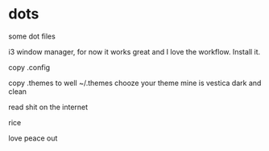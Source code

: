 # dots
some dot files

i3 window manager, for now it works great and I love the workflow. Install it.

copy .config

copy .themes to well ~/.themes chooze your theme mine is vestica dark and clean

read shit on the internet

rice

love
peace
out
